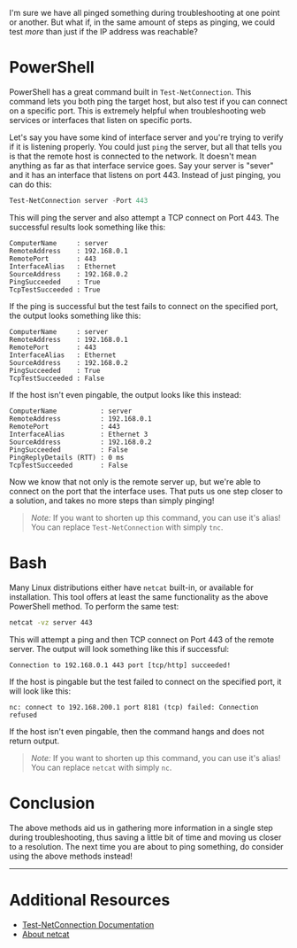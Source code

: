 I'm sure we have all pinged something during troubleshooting at one point or another. But what if, in the same amount of steps as pinging, we could test *more* than just if the IP address was reachable?

# PowerShell
PowerShell has a great command built in `Test-NetConnection`. This command lets you both ping the target host, but also test if you can connect on a specific port. This is extremely helpful when troubleshooting web services or interfaces that listen on specific ports.

Let's say you have some kind of interface server and you're trying to verify if it is listening properly. You could just `ping` the server, but all that tells you is that the remote host is connected to the network. It doesn't mean anything as far as that interface service goes. Say your server is "sever" and it has an interface that listens on port 443. Instead of just pinging, you can do this:

```PowerShell
Test-NetConnection server -Port 443
```

This will ping the server and also attempt a TCP connect on Port 443. The successful results look something like this:

```output
ComputerName     : server                                                          RemoteAddress    : 192.168.0.1                                                        RemotePort       : 443                                                                 InterfaceAlias   : Ethernet                                                  SourceAddress    : 192.168.0.2
PingSucceeded    : True
TcpTestSucceeded : True
```

If the ping is successful but the test fails to connect on the specified port, the output looks something like this:

```output
ComputerName     : server                                                          RemoteAddress    : 192.168.0.1                                                        RemotePort       : 443                                                                 InterfaceAlias   : Ethernet                                                  SourceAddress    : 192.168.0.2
PingSucceeded    : True
TcpTestSucceeded : False
```

If the host isn't even pingable, the output looks like this instead:

```output
ComputerName           : server
RemoteAddress          : 192.168.0.1
RemotePort             : 443
InterfaceAlias         : Ethernet 3
SourceAddress          : 192.168.0.2
PingSucceeded          : False
PingReplyDetails (RTT) : 0 ms
TcpTestSucceeded       : False
```

Now we know that not only is the remote server up, but we're able to connect on the port that the interface uses. That puts us one step closer to a solution, and takes no more steps than simply pinging!

> *Note:*
> If you want to shorten up this command, you can use it's alias! You can replace `Test-NetConnection` with simply `tnc`.

# Bash
Many Linux distributions either have `netcat` built-in, or available for installation. This tool offers at least the same functionality as the above PowerShell method. To perform the same test:

```Bash
netcat -vz server 443
```

This will attempt a ping and then TCP connect on Port 443 of the remote server. The output will look something like this if successful:

```output
Connection to 192.168.0.1 443 port [tcp/http] succeeded!
```

If the host is pingable but the test failed to connect on the specified port, it will look like this:

```output
nc: connect to 192.168.200.1 port 8181 (tcp) failed: Connection refused
```

If the host isn't even pingable, then the command hangs and does not return output.

> *Note:*
> If you want to shorten up this command, you can use it's alias! You can replace `netcat` with simply `nc`.

# Conclusion
The above methods aid us in gathering more information in a single step during troubleshooting, thus saving a little bit of time and moving us closer to a resolution. The next time you are about to ping something, do consider using the above methods instead!

---
# Additional Resources
- [Test-NetConnection Documentation](https://learn.microsoft.com/en-us/powershell/module/nettcpip/test-netconnection?view=windowsserver2022-ps)
- [About netcat](https://en.wikipedia.org/wiki/Netcat)
